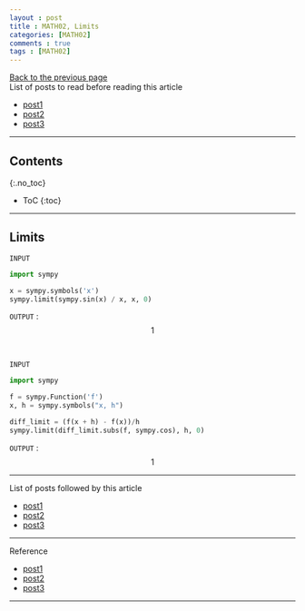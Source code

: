 ```yaml
---
layout : post
title : MATH02, Limits
categories: [MATH02]
comments : true
tags : [MATH02]
---
```

[Back to the previous page](https://userdyk-github.github.io/Study.html) <br>
List of posts to read before reading this article
- <a href='https://userdyk-github.github.io/'>post1</a>
- <a href='https://userdyk-github.github.io/'>post2</a>
- <a href='https://userdyk-github.github.io/'>post3</a>

---

## Contents
{:.no_toc}

* ToC
{:toc}

<hr class="division1">

## Limits

`INPUT`
```python
import sympy

x = sympy.symbols('x')
sympy.limit(sympy.sin(x) / x, x, 0)
```

`OUTPUT` : <span class='jb-small'>$$1$$</span>

<br>

`INPUT`
```python
import sympy

f = sympy.Function('f')
x, h = sympy.symbols("x, h")

diff_limit = (f(x + h) - f(x))/h
sympy.limit(diff_limit.subs(f, sympy.cos), h, 0)
```

`OUTPUT` : <span class='jb-small'>$$1$$</span>


<hr class="division1">

List of posts followed by this article
- [post1](https://userdyk-github.github.io/)
- <a href='https://userdyk-github.github.io/'>post2</a>
- <a href='https://userdyk-github.github.io/'>post3</a>

---

Reference
- [post1](https://userdyk-github.github.io/)
- <a href='https://userdyk-github.github.io/'>post2</a>
- <a href='https://userdyk-github.github.io/'>post3</a>

---

